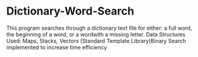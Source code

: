 # Dictionary-Word-Search

This program searches through a dictionary text file  for  either:  a  full  word,  the  beginning  of  a  word,  or  a  wordwith a missing letter.
Data Structures Used: Maps, Stacks, Vectors (Standard Template Library)Binary Search implemented to increase time efficiency
